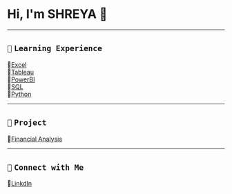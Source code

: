 # Hi, I'm SHREYA 👋  
---

## `📘` **`Learning Experience`**                       
🔗[Excel](https://github.com/shreyashetty-1/Financial-Analysis.git)                
🔗[Tableau](https://public.tableau.com/app/profile/shreyashetty./vizzes)                                       
🔗[PowerBI](https://github.com/shreyashetty-1/PowerBI-.git)             
🔗[SQL](https://github.com/shreyashetty-1/SQL.git)                                               
🔗[Python](https://github.com/shreyashetty-1/Python.git)                               

 ---
 

## `📂` **`Project`**                            
🔗[Financial Analysis](https://github.com/shreyashetty-1/Financial-Analysis.git)                      

   ---

## `📧` **`Connect with Me`** 
🔗[LinkdIn](https://www.linkedin.com/in/shreya-shetty-070037245/)



